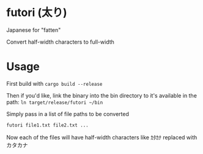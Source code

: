 # futori (太り)

Japanese for "fatten"

Convert half-width characters to full-width

# Usage

First build with `cargo build --release`

Then if you'd like, link the binary into the bin directory to it's available in the path: `ln target/release/futori ~/bin`

Simply pass in a list of file paths to be converted

`futori file1.txt file2.txt ...`

Now each of the files will have half-width characters like ｶﾀｶﾅ replaced with カタカナ
